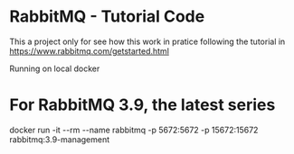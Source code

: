 # RabbitMQ - Tutorial Code
This a project only for see how this work in pratice following the tutorial in https://www.rabbitmq.com/getstarted.html

Running on local docker
# For RabbitMQ 3.9, the latest series
docker run -it --rm --name rabbitmq -p 5672:5672 -p 15672:15672 rabbitmq:3.9-management
